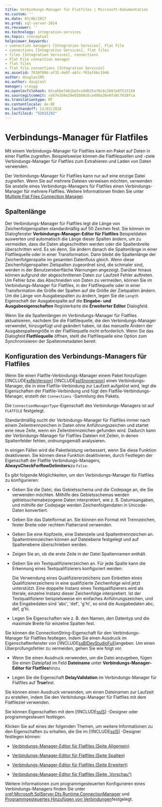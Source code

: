 ```yaml
---
title: Verbindungs-Manager für Flatfiles | Microsoft-Dokumentation
ms.custom: ''
ms.date: 03/06/2017
ms.prod: sql-server-2014
ms.reviewer: ''
ms.technology: integration-services
ms.topic: conceptual
helpviewer_keywords:
- connection managers [Integration Services], Flat File
- connections [Integration Services], flat files
- files [Integration Services], connections
- Flat File connection manager
- flat files
- flat file connections [Integration Services]
ms.assetid: 7830f80d-af32-4e8f-a6fc-f03af6bc1946
author: douglaslMS
ms.author: douglasl
manager: craigg
ms.openlocfilehash: 65cebbe74b1be5cc0d625a70c8c5b87e8f515150
ms.sourcegitcommit: ceb7e1b9e29e02bb0c6ca400a36e0fa9cf010fca
ms.translationtype: MT
ms.contentlocale: de-DE
ms.lasthandoff: 12/03/2018
ms.locfileid: "52815292"
---
```

# <a name="flat-file-connection-manager"></a>Verbindungs-Manager für Flatfiles
  Mit einem Verbindungs-Manager für Flatfiles kann ein Paket auf Daten in einer Flatfile zugreifen. Beispielsweise können die Flatfilequellen und -ziele Verbindungs-Manager für Flatfiles zum Extrahieren und Laden von Daten verwenden.  
  
 Der Verbindungs-Manager für Flatfiles kann nur auf eine einzige Datei zugreifen. Wenn Sie auf mehrere Dateien verweisen möchten, verwenden Sie anstelle eines Verbindungs-Managers für Flatfiles einen Verbindungs-Manager für mehrere Flatfiles. Weitere Informationen finden Sie unter [Multiple Flat Files Connection Manager](multiple-flat-files-connection-manager.md).  
  
## <a name="column-length"></a>Spaltenlänge  
 Der Verbindungs-Manager für Flatfiles legt die Länge von Zeichenfolgenspalten standardmäßig auf 50 Zeichen fest. Sie können im Dialogfenster **Verbindungs-Manager-Editor für Flatfiles** Beispieldaten auswerten und automatisch die Länge dieser Spalten ändern, um zu vermeiden, dass die Daten abgeschnitten werden oder die Spaltenbreite überschritten wird. Es sei denn, Sie ändern danach die Spaltenlänge in einer Flatfilequelle oder in einer Transformation. Dann bleibt die Spaltenlänge der Zeichenfolgenspalte im gesamten Datenfluss gleich. Wenn diese Zeichenfolgenspalten Zielspalten zugeordnet sind, die schmaler sind, werden in der Benutzeroberfläche Warnungen angezeigt. Darüber hinaus können aufgrund der abgeschnittenen Daten zur Laufzeit Fehler auftreten. Um Fehler bzw. das Abschneiden von Daten zu vermeiden, können Sie im Verbindungs-Manager für Flatfiles, in der Flatfilequelle oder in einer Transformation die Größe der Spalten auf die Größe der Zielspalten ändern. Um die Länge von Ausgabespalten zu ändern, legen Sie die `Length` Eigenschaft der Ausgabespalte auf die **Eingabe- und Ausgabeeigenschaften** Registerkarte die **Erweiterter Editor** Dialogfeld.  
  
 Wenn Sie die Spaltenlängen im Verbindungs-Manager für Flatfiles aktualisieren, nachdem Sie die Flatfilequelle, die den Verbindungs-Manager verwendet, hinzugefügt und geändert haben, ist das manuelle Ändern der Ausgabespaltengröße in der Flatfilequelle nicht erforderlich. Wenn Sie das Dialogfeld **Flatfilequelle** öffnen, stellt die Flatfilequelle eine Option zum Synchronisieren der Spaltenmetadaten bereit.  
  
## <a name="configuration-of-the-flat-file-connection-manager"></a>Konfiguration des Verbindungs-Managers für Flatfiles  
 Wenn Sie einen Flatfile-Verbindungs-Manager einem Paket hinzufügen [!INCLUDE[ssNoVersion](../../includes/ssnoversion-md.md)] [!INCLUDE[ssISnoversion](../../includes/ssisnoversion-md.md)] einen Verbindungs-Manager, die in eine Flatfile-Verbindung zur Laufzeit aufgelöst wird, legt die Eigenschaften der Flatfile-Verbindung und fügt den Flatfile-Verbindungs-Manager, erstellt der `Connections` -Sammlung des Pakets.  
  
 Die `ConnectionManagerType`-Eigenschaft des Verbindungs-Managers ist auf `FLATFILE` festgelegt.  
  
 Standardmäßig sucht der Verbindungs-Manager für Flatfiles immer nach einem Zeilentrennzeichen in Daten ohne Anführungszeichen und startet eine neue Zeile, wenn ein Zeilentrennzeichen gefunden wird. Dadurch kann der Verbindungs-Manager für Flatfiles Dateien mit Zeilen, in denen Spaltenfelder fehlen, ordnungsgemäß analysieren.  
  
 In einigen Fällen wird die Paketleistung verbessert, wenn Sie diese Funktion deaktivieren. Sie können diese Funktion deaktivieren, durch Festlegen der Eigenschaft der Flatfile Verbindungs-Managers, **AlwaysCheckForRowDelimiters**zu `False`.  
  
 Es gibt folgende Möglichkeiten, um den Verbindungs-Manager für Flatfiles zu konfigurieren:  
  
-   Geben Sie die Datei, das Gebietsschema und die Codepage an, die Sie verwenden möchten. Mithilfe des Gebietsschemas werden gebietsschemabezogene Daten interpretiert, wie z. B. Datumsangaben, und mithilfe der Codepage werden Zeichenfolgendaten in Unicode-Daten konvertiert.  
  
-   Geben Sie das Dateiformat an. Sie können ein Format mit Trennzeichen, fester Breite oder rechtem Flatterrand verwenden.  
  
-   Geben Sie eine Kopfzeile, eine Datenzeile und Spaltentrennzeichen an. Spaltentrennzeichen können auf Dateiebene festgelegt und auf Spaltenebene überschrieben werden.  
  
-   Zeigen Sie an, ob die erste Zeile in der Datei Spaltennamen enthält.  
  
-   Geben Sie ein Textqualifiziererzeichen an. Für jede Spalte kann die Erkennung eines Textqualifizierers konfiguriert werden.  
  
     Die Verwendung eines Qualifiziererzeichens zum Einbetten eines Qualifiziererzeichens in eine qualifizierte Zeichenfolge wird jetzt unterstützt. Eine doppelte Instanz eines Textqualifizierers wird als literale, einzelne Instanz dieser Zeichenfolge interpretiert. Ist der Textqualifizierer beispielsweise ein einfaches Anführungszeichen, und die Eingabedaten sind 'abc', 'def', 'g'hi', so sind die Ausgabedaten abc, def, g'hi.  
  
-   Legen Sie Eigenschaften wie z. B. den Namen, den Datentyp und die maximale Breite für einzelne Spalten fest.  
  
 Sie können die ConnectionString-Eigenschaft für den Verbindungs-Manager für Flatfiles festlegen, indem Sie einen Ausdruck im Eigenschaftenfenster von [!INCLUDE[ssBIDevStudioFull](../../includes/ssbidevstudiofull-md.md)]angeben. Um einen Überprüfungsfehler zu vermeiden, gehen Sie wie folgt vor.  
  
-   Wenn Sie einen Ausdruck verwenden, um die Datei anzugeben, fügen Sie einen Dateipfad im Feld **Dateiname** unter **Verbindungs-Manager-Editor für Flatfiles**hinzu.  
  
-   Legen Sie die Eigenschaft **DelayValidation** im Verbindungs-Manager für Flatfiles auf **True**fest.  
  
 Sie können einen Ausdruck verwenden, um einen Dateinamen zur Laufzeit zu erstellen, indem Sie den Verbindungs-Manager für Flatfiles mit dem Flatfileziel verwenden.  
  
 Sie können Eigenschaften mit dem [!INCLUDE[ssIS](../../includes/ssis-md.md)] -Designer oder programmgesteuert festlegen.  
  
 Klicken Sie auf eines der folgenden Themen, um weitere Informationen zu den Eigenschaften zu erhalten, die Sie im [!INCLUDE[ssIS](../../includes/ssis-md.md)] -Designer festlegen können:  
  
-   [Verbindungs-Manager-Editor für Flatfiles &#40;Seite Allgemein&#41;](../general-page-of-integration-services-designers-options.md)  
  
-   [Verbindungs-Manager-Editor für Flatfiles &#40;Seite Spalten&#41;](../flat-file-connection-manager-editor-columns-page.md)  
  
-   [Verbindungs-Manager-Editor für Flatfiles &#40;Seite Erweitert&#41;](../flat-file-connection-manager-editor-advanced-page.md)  
  
-   [Verbindungs-Manager-Editor für Flatfiles &#40;Seite „Vorschau“&#41;](../flat-file-connection-manager-editor-preview-page.md)  
  
 Weitere Informationen zum programmgesteuerten Konfigurieren eines Verbindungs-Managers finden Sie unter <xref:Microsoft.SqlServer.Dts.Runtime.ConnectionManager> und [Programmgesteuertes Hinzufügen von Verbindungen](../building-packages-programmatically/adding-connections-programmatically.md)festgelegt.  
  
  
